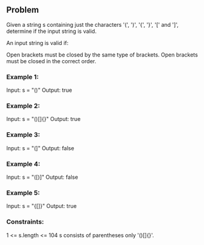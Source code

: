 ## Problem

Given a string s containing just the characters '(', ')', '{', '}', '[' and ']', determine if the input string is valid.

An input string is valid if:

Open brackets must be closed by the same type of brackets.
Open brackets must be closed in the correct order.
 

### Example 1:

Input: s = "()"
Output: true
### Example 2:

Input: s = "()[]{}"
Output: true
### Example 3:

Input: s = "(]"
Output: false
### Example 4:

Input: s = "([)]"
Output: false
### Example 5:

Input: s = "{[]}"
Output: true
 

### Constraints:

1 <= s.length <= 104
s consists of parentheses only '()[]{}'.